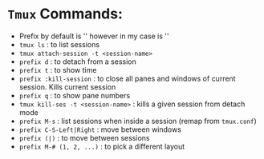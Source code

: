 # `Tmux` Commands:
- Prefix by default is '<C-b>' however in my case is '<C-t>'
- `tmux ls` : to list sessions
- `tmux attach-session -t <session-name>`
- `prefix d` : to detach from a session
- `prefix t` : to show time
- `prefix :kill-session` : to close all panes and windows of current session. Kills current session
- `prefix q` : to show pane numbers
- `tmux kill-ses -t <session-name>` : kills a given session from detach mode
- `prefix M-s` : list sessions when inside a session (remap from `tmux.conf`)
- `prefix C-S-Left|Right` : move between windows
- `prefix (|)` : to move between sessions
- `prefix M-# (1, 2, ...)` : to pick a different layout
